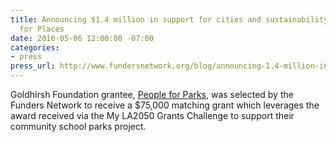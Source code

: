 ```yaml
---
title: Announcing $1.4 million in support for cities and sustainability through Partners
  for Places
date: 2016-05-06 12:00:00 -07:00
categories:
- press
press_url: http://www.fundersnetwork.org/blog/announcing-1.4-million-in-support-for-cities-and-sustainability-throug
---
```


Goldhirsh Foundation grantee, <a href="peopleforparks.org">People for Parks</a>, was selected by the Funders Network to receive a $75,000 matching grant which leverages the award received via the My LA2050 Grants Challenge to support their community school parks project.

